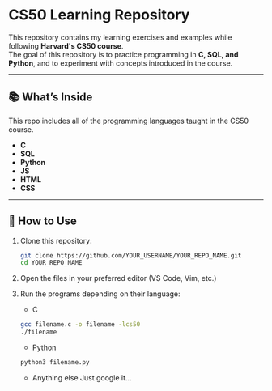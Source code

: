 # CS50 Learning Repository

This repository contains my learning exercises and examples while following **Harvard's CS50 course**.  
The goal of this repository is to practice programming in **C, SQL, and Python**, and to experiment with concepts introduced in the course.

---

## 📚 What’s Inside
This repo includes all of the programming languages taught in the CS50 course.
- **C**  
- **SQL**  
- **Python**  
- **JS**  
- **HTML**  
- **CSS**  

---

## 🚀 How to Use
1. Clone this repository:
   ```bash
   git clone https://github.com/YOUR_USERNAME/YOUR_REPO_NAME.git
   cd YOUR_REPO_NAME
   ```

2. Open the files in your preferred editor (VS Code, Vim, etc.)

3. Run the programs depending on their language:
    - C
    ```bash
    gcc filename.c -o filename -lcs50
    ./filename
    ```

    - Python
    ```bash
    python3 filename.py
    ```

    - Anything else
    Just google it...